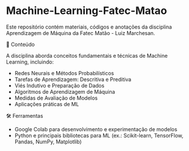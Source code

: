 # Machine-Learning-Fatec-Matao
Este repositório contém materiais, códigos e anotações da disciplina Aprendizagem de Máquina da Fatec Matão - Luiz Marchesan.

📌 Conteúdo

A disciplina aborda conceitos fundamentais e técnicas de Machine Learning, incluindo:
* Redes Neurais e Métodos Probabilísticos
* Tarefas de Aprendizagem: Descritiva e Preditiva
* Viés Indutivo e Preparação de Dados
* Algoritmos de Aprendizagem de Máquina
* Medidas de Avaliação de Modelos
* Aplicações práticas de ML

🛠 Ferramentas
* Google Colab para desenvolvimento e experimentação de modelos
* Python e principais bibliotecas para ML (ex.: Scikit-learn, TensorFlow, Pandas, NumPy, Matplotlib)
